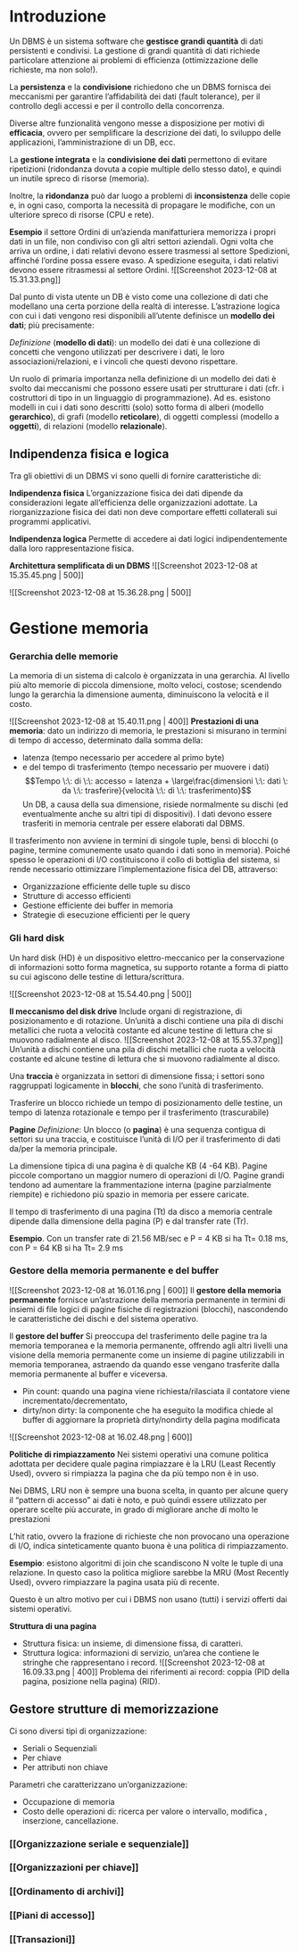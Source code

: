 # Introduzione
Un DBMS è un sistema software che **gestisce grandi quantità** di dati persistenti e condivisi. La gestione di grandi quantità di dati richiede particolare attenzione ai problemi di efficienza (ottimizzazione delle richieste, ma non solo!).

La **persistenza** e la **condivisione** richiedono che un DBMS fornisca dei meccanismi per garantire l’affidabilità dei dati (fault tolerance), per il controllo degli accessi e per il controllo della concorrenza.

Diverse altre funzionalità vengono messe a disposizione per motivi di **efficacia**, ovvero per semplificare la descrizione dei dati, lo sviluppo delle applicazioni, l’amministrazione di un DB, ecc.

La **gestione integrata** e la **condivisione dei dati** permettono di evitare ripetizioni (ridondanza dovuta a copie multiple dello stesso dato), e quindi un inutile spreco di risorse (memoria).

Inoltre, la **ridondanza** può dar luogo a problemi di **inconsistenza** delle copie e, in ogni caso, comporta la necessità di propagare le modifiche, con un ulteriore spreco di risorse (CPU e rete).

**Esempio**
il settore Ordini di un’azienda manifatturiera memorizza i propri dati in un file, non condiviso con gli altri settori aziendali. Ogni volta che arriva un ordine, i dati relativi devono essere trasmessi al settore Spedizioni, affinché l’ordine possa essere evaso. A spedizione eseguita, i dati relativi devono essere ritrasmessi al settore Ordini.
![[Screenshot 2023-12-08 at 15.31.33.png]]

Dal punto di vista utente un DB è visto come una collezione di dati che modellano una certa porzione della realtà di interesse.
L’astrazione logica con cui i dati vengono resi disponibili all’utente definisce un **modello dei dati**; più precisamente:

*Definizione* (**modello di dati**): un modello dei dati è una collezione di concetti che vengono utilizzati per descrivere i dati, le loro associazioni/relazioni, e i vincoli che questi devono rispettare.

Un ruolo di primaria importanza nella definizione di un modello dei dati è svolto dai meccanismi che possono essere usati per strutturare i dati (cfr. i costruttori di tipo in un linguaggio di programmazione).
Ad es. esistono modelli in cui i dati sono descritti (solo) sotto forma di alberi (modello **gerarchico**), di grafi (modello **reticolare**), di oggetti complessi (modello a **oggetti**), di relazioni (modello **relazionale**).

## Indipendenza fisica e logica
Tra gli obiettivi di un DBMS vi sono quelli di fornire caratteristiche di:

**Indipendenza fisica**
L’organizzazione fisica dei dati dipende da considerazioni legate all’efficienza delle organizzazioni adottate. La riorganizzazione fisica dei dati non deve comportare effetti collaterali sui programmi applicativi.

**Indipendenza logica**
Permette di accedere ai dati logici indipendentemente dalla loro rappresentazione fisica.

**Architettura semplificata di un DBMS**
![[Screenshot 2023-12-08 at 15.35.45.png | 500]]

![[Screenshot 2023-12-08 at 15.36.28.png | 500]]

# Gestione memoria
### Gerarchia delle memorie
La memoria di un sistema di calcolo è organizzata in una gerarchia. Al livello più alto memorie di piccola dimensione, molto veloci, costose; scendendo lungo la gerarchia la dimensione aumenta, diminuiscono la velocità e il costo.

![[Screenshot 2023-12-08 at 15.40.11.png | 400]]
**Prestazioni di una memoria**: dato un indirizzo di memoria, le prestazioni si misurano in termini di tempo di accesso, determinato dalla somma della:
- latenza (tempo necessario per accedere al primo byte)
- e del tempo di trasferimento (tempo necessario per muovere i dati)
$$Tempo \:\: di \:\: accesso = latenza + \large\frac{dimensioni \:\: dati \: da \:\: trasferire}{velocità \:\: di \:\: trasferimento}$$
Un DB, a causa della sua dimensione, risiede normalmente su dischi (ed eventualmente anche su altri tipi di dispositivi). I dati devono essere trasferiti in memoria centrale per essere elaborati dal DBMS.

Il trasferimento non avviene in termini di singole tuple, bensì di blocchi (o pagine, termine comunemente usato quando i dati sono in memoria). Poiché spesso le operazioni di I/O costituiscono il collo di bottiglia del sistema, si rende necessario ottimizzare l’implementazione fisica del DB, attraverso:
- Organizzazione efficiente delle tuple su disco
- Strutture di accesso efficienti
- Gestione efficiente dei buffer in memoria
- Strategie di esecuzione efficienti per le query

### Gli hard disk
Un hard disk (HD) è un dispositivo elettro-meccanico per la conservazione di informazioni sotto forma magnetica, su supporto rotante a forma di piatto su cui agiscono delle testine di lettura/scrittura.

![[Screenshot 2023-12-08 at 15.54.40.png | 500]]

**Il meccanismo del disk drive**
Include organi di registrazione, di posizionamento e di rotazione. Un’unità a dischi contiene una pila di dischi metallici che ruota a velocità costante ed alcune testine di lettura che si muovono radialmente al disco.
![[Screenshot 2023-12-08 at 15.55.37.png]]
Un’unità a dischi contiene una pila di dischi metallici che ruota a velocità costante ed alcune testine di lettura che si muovono radialmente al disco.

Una **traccia** è organizzata in settori di dimensione fissa; i settori sono raggruppati logicamente in **blocchi**, che sono l’unità di trasferimento.

Trasferire un blocco richiede un tempo di posizionamento delle testine, un tempo di latenza rotazionale e tempo per il trasferimento (trascurabile)

**Pagine**
*Definizione*: Un blocco (o **pagina**) è una sequenza contigua di settori su una traccia, e costituisce l’unità di I/O per il trasferimento di dati da/per la memoria principale.

La dimensione tipica di una pagina è di qualche KB (4 -64 KB). Pagine piccole comportano un maggior numero di operazioni di I/O. Pagine grandi tendono ad aumentare la frammentazione interna (pagine parzialmente riempite) e richiedono più spazio in memoria per essere caricate.

Il tempo di trasferimento di una pagina (Tt) da disco a memoria centrale dipende dalla dimensione della pagina (P) e dal transfer rate (Tr).

**Esempio**. Con un transfer rate di 21.56 MB/sec e P = 4 KB si ha Tt= 0.18 ms, con P = 64 KB si ha Tt= 2.9 ms

### Gestore della memoria permanente e del buffer

![[Screenshot 2023-12-08 at 16.01.16.png | 600]]
Il **gestore della memoria permanente** fornisce un’astrazione della memoria permanente in termini di insiemi di file logici di pagine fisiche di registrazioni (blocchi), nascondendo le caratteristiche dei dischi e del sistema operativo.

Il **gestore del buffer** Si preoccupa del trasferimento delle pagine tra la memoria temporanea e la memoria permanente, offrendo agli altri livelli una visione della memoria permanente come un insieme di pagine utilizzabili in memoria temporanea, astraendo da quando esse vengano trasferite dalla memoria permanente al buffer e viceversa.
- Pin count: quando una pagina viene richiesta/rilasciata il contatore viene incrementato/decrementato, 
- dirty/non dirty: la componente che ha eseguito la modifica chiede al buffer di aggiornare la proprietà dirty/nondirty della pagina modificata

![[Screenshot 2023-12-08 at 16.02.48.png | 600]]

**Politiche di rimpiazzamento**
Nei sistemi operativi una comune politica adottata per decidere quale pagina rimpiazzare è la LRU (Least Recently Used), ovvero si rimpiazza la pagina che da più tempo non è in uso.

Nei DBMS, LRU non è sempre una buona scelta, in quanto per alcune query il “pattern di accesso” ai dati è noto, e può quindi essere utilizzato per operare scelte più accurate, in grado di migliorare anche di molto le prestazioni

L’hit ratio, ovvero la frazione di richieste che non provocano una operazione di I/O, indica sinteticamente quanto buona è una politica di rimpiazzamento.

**Esempio**: esistono algoritmi di join che scandiscono N volte le tuple di una relazione. In questo caso la politica migliore sarebbe la MRU (Most Recently Used), ovvero rimpiazzare la pagina usata più di recente.

Questo è un altro motivo per cui i DBMS non usano (tutti) i servizi offerti dai sistemi operativi.

**Struttura di una pagina**
- Struttura fisica: un insieme, di dimensione fissa, di caratteri.
- Struttura logica: informazioni di servizio, un’area che contiene le stringhe che rappresentano i record.
![[Screenshot 2023-12-08 at 16.09.33.png | 400]]
Problema dei riferimenti ai record: coppia (PID della pagina, posizione nella pagina) (RID).

## Gestore strutture di memorizzazione
Ci sono diversi tipi di organizzazione:
- Seriali o Sequenziali
- Per chiave
- Per attributi non chiave

Parametri che caratterizzano un’organizzazione:
- Occupazione di memoria
- Costo delle operazioni di: ricerca per valore o intervallo, modifica , inserzione, cancellazione.

### [[Organizzazione seriale e sequenziale]]

### [[Organizzazioni per chiave]]

### [[Ordinamento di archivi]]

### [[Piani di accesso]]

### [[Transazioni]]
